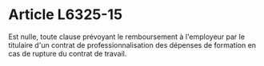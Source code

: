 # Article L6325-15

Est nulle, toute clause prévoyant le remboursement à l'employeur par le titulaire d'un contrat de professionnalisation des dépenses de formation en cas de rupture du contrat de travail.